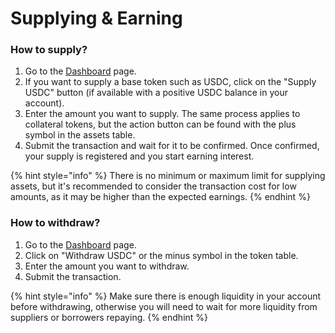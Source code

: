 # Supplying & Earning

### How to supply?

1. Go to the [Dashboard](https://app.swaylend.com/#/dashboard) page.
2. If you want to supply a base token such as USDC, click on the "Supply USDC" button (if available with a positive USDC balance in your account).
3. Enter the amount you want to supply. The same process applies to collateral tokens, but the action button can be found with the plus symbol in the assets table.
4. Submit the transaction and wait for it to be confirmed. Once confirmed, your supply is registered and you start earning interest.

{% hint style="info" %}
There is no minimum or maximum limit for supplying assets, but it's recommended to consider the transaction cost for low amounts, as it may be higher than the expected earnings.
{% endhint %}

### How to withdraw?

1. Go to the [Dashboard](https://app.swaylend.com/#/dashboard) page.
2. Click on "Withdraw USDC" or the minus symbol in the token table.
3. Enter the amount you want to withdraw.
4. Submit the transaction.

{% hint style="info" %}
Make sure there is enough liquidity in your account before withdrawing, otherwise you will need to wait for more liquidity from suppliers or borrowers repaying.
{% endhint %}
